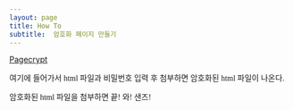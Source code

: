 ```yaml
---
layout: page
title: How To
subtitle:  암호화 페이지 만들기
---
```


[Pagecrypt](https://www.maxlaumeister.com/pagecrypt/)

<p style="font-family:'Nanum Myeongjo',serif;">여기에 들어가서 html 파일과 비밀번호 입력 후 첨부하면 암호화된 html 파일이 나온다.</p>
<p style="font-family:'Nanum Myeongjo',serif;">암호화된 html 파일을 첨부하면 끝! 와! 샌즈!</p>

